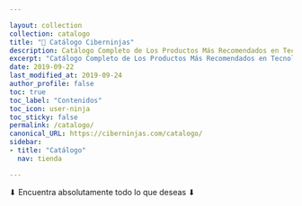 ```yaml
---

layout: collection
collection: catalogo
title: "🛒 Catálogo Ciberninjas"
description: Catálogo Completo de Los Productos Más Recomendados en Tecnología, Programación, Merchandising y Geeks
excerpt: "Catálogo Completo de Los Productos Más Recomendados en Tecnología, Programación, Merchandising y Geeks"
date: 2019-09-22
last_modified_at: 2019-09-24
author_profile: false
toc: true
toc_label: "Contenidos"
toc_icon: user-ninja
toc_sticky: false
permalink: /catalogo/
canonical_URL: https://ciberninjas.com/catalogo/
sidebar:
- title: "Catálogo"
  nav: tienda

---
```


⬇ Encuentra absolutamente todo lo que deseas ⬇